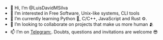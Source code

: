 - 👋 Hi, I’m @LuisDavidMSilva
- 👀 I’m interested in Free Software, Unix-like systems, CLI tools  
- 🌱 I’m currently learning Python 🐍, C/C++, JavaScript and Rust ⚙️. 
- 💞️ I’m looking to collaborate on projects that make us more human 🫂
- 📫 I’m on [Telegram:](t.me/LuisDav1d). Doubts, questions and invitations are welcome 😎

<!---
LuisDavidMSilva/LuisDavidMSilva is a ✨ special ✨ repository because its `README.md` (this file) appears on your GitHub profile.
You can click the Preview link to take a look at your changes.
--->
